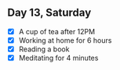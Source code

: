 ## Day 13, Saturday

- [x] A cup of tea after 12PM
- [x] Working at home for 6 hours
- [x] Reading a book
- [x] Meditating for 4 minutes 
